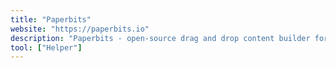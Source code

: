 ```yaml
---
title: "Paperbits"
website: "https://paperbits.io"
description: "Paperbits - open-source drag and drop content builder for web apps. Developers will integrate it into their product to empower"
tool: ["Helper"]
---
```

